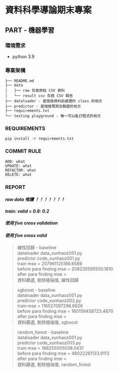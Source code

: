 # 資料科學導論期末專案
## PART - 機器學習

### 環境需求
* python 3.9

### 專案架構
```
├── README.md
├── data 
│   ├── raw 存放原始 CSV 資料
│   └── result csv 存放 CSV 報告
├── dataloader - 是個放資料前處理的 class 的地方
├── predictor - 是個做預測及驗證的地方
├── requirements.txt
└── testing playground - 唯一可以亂打程式的地方

```

### REQUIREMENTS
```shell
pip install -r requirements.txt
```

### COMMIT RULE
```
ADD: what
UPDATE: what
REFACTOR: what
DELETE: what
```


### REPORT
#### **_raw data 唯讀 ！！！！！！！_**
#### **_train: valid = 0.8: 0.2_**
#### **_使用 five cross validation_**
#### **_使用 five cross valid_**

> 線性回歸 - baseline \
> dataloader data_xunhaoz001.py \
> predictor code_xunhaoz001.py \
> train mse = 207961125186.6589 \
> before para finding mse = 208235595500.1610 \
> after para finding mse =  \
> 資料篩選, 剔除極端值, 線性回歸

> xgboost - baseline \
> dataloader data_xunhaoz001.py \
> predictor code_xunhaoz002.py \
> train mse = 116527097296.6626 \
> before para finding mse = 160159458723.4670 \
> after para finding mse =  \
> 資料篩選, 剔除極端值, xgboost

> random_forest - baseline \
> dataloader data_xunhaoz001.py \
> predictor code_xunhaoz003.py \
> train mse = 188255005038.0431 \
> before para finding mse = 48022261133.9113 \
> after para finding mse =  \
> 資料篩選, 剔除極端值, random_forest